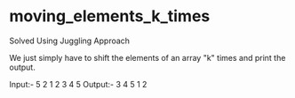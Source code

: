 # moving_elements_k_times
Solved Using Juggling Approach

We just simply have to shift the elements of an array "k" times and print the output.

Input:-
5 2
1 2 3 4 5
Output:-
3 4 5 1 2
